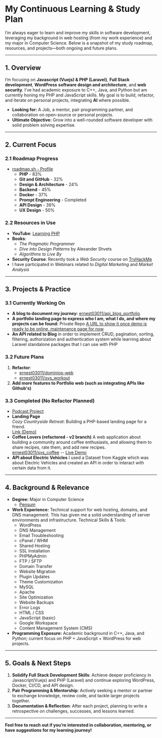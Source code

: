 # My Continuous Learning & Study Plan

I’m always eager to learn and improve my skills in software development, leveraging my background in web hosting (from my work experience) and my major in Computer Science. Below is a snapshot of my study roadmap, resources, and projects—both ongoing and future plans.

---

## 1. Overview

I’m focusing on **Javascript (Vuejs) & PHP (Laravel)**, **Full Stack development**, **WordPress** **software design and architecture**, and **web security**. I’ve had academic exposure to C++, Java, and Python but am currently honing my PHP and JavaScript skills. My goal is to build, refactor, and iterate on personal projects, integrating **AI** where possible.

- **Looking for:** A Job, a mentor, pair programming partner, and collaboration on open-source or personal projects.
- **Ultimate Objective:** Grow into a well-rounded software developer with solid problem solving expertise.

---

## 2. Current Focus

### 2.1 Roadmap Progress
- [roadmap.sh - Profile](https://roadmap.sh/u/ernest03011)
  - **PHP** - 83%  
  - **Git and GitHub** - 32%  
  - **Design & Architecture** - 24%  
  - **Backend** - 45%  
  - **Docker** - 37%
  - **Prompt Engineering** - Completed
  - **API Design** - 39%
  - **UX Design** - 50%

### 2.2 Resources in Use
- **YouTube**: [Learning PHP](https://www.youtube.com/playlist?list=PLr3d3QYzkw2xabQRUpcZ_IBk9W50M9pe-)
- **Books**:  
  - *The Pragmatic Programmer*  
  - *Dive into Design Patterns* by Alexander Shvets
  - *Algorithms to Live By* 
- **Security Course**: Recently took a *Web Security* course on [TryHackMe](https://tryhackme.com/)
- I have participated in Webinars related to *Digital Marketing* and *Market Analysis*

---

## 3. Projects & Practice

### 3.1 Currently Working On
- **A blog to document my journey:** [ernest03011/api_blog_portfolio](https://github.com/ernest03011/api_blog_portfolio)
- **A portfolio landing page to express who I am, what I do, and where my projects can be found:** Private Repo [A URL to show it once demo is ready to be online, maintenance page for now](https://manueldjs.online/)
- **An API related to Blog** in order to implement CRUD, pagination, sorting, filtering, authorization and authentication system while learning about Laravel standalone packages that I can use with PHP

 
### 3.2 Future Plans 
1. **Refactor**:  
   - [ernest03011/dominios-web](https://github.com/ernest03011/dominios-web)  
   - [ernest03011/sys_workout](https://github.com/ernest03011/sys_workout/tree/master)
2. **Add more features to Portfolio web (such as integrating APIs like Github's)**  

### 3.3 Completed (No Refactor Planned)
- [Podcast Project](https://pod.manueldjs.online/)
- **Landing Page**  
  *Cozy Countryside Retreat*: Building a PHP-based landing page for a friend.  
  [Link (Demo)](https://hc.manueldjs.online/)
- **Coffee Lovers (refactored - v2 branch)**
  A web application about building a community around coffee enthusiasts, and allowing them to
  share recipes, rate them, and add new recipes.  
 [ernest03011/sys_coffee](https://github.com/ernest03011/sys_coffee) -- [Live Demo](https://cafe.manueldjs.online/)
- **API about Electric Vehicles**
  I used a Dataset from Kaggle which was about Electric Vehicles and created an API in order to interact with certain data from it. 

---

## 4. Background & Relevance

- **Degree:** Major in Computer Science  
  - [Pensum](https://soft.uasd.edu.do/PensumGrado/?periodoV=999999&programa=P-INFO&plan=200820&nivel=GR)  
- **Work Experience:** Technical support for web hosting, domains, and DNS management. This has given me a solid understanding of server environments and infrastructure. Technical Skills & Tools:
    - WordPress
    - DNS Management
    - Email Troubleshooting
    - cPanel / WHM
    - Shared Hosting
    - SSL Installation
    - PHPMyAdmin
    - FTP / SFTP
    - Domain Transfer
    - Website Migration
    - Plugin Updates
    - Theme Customization
    - MySQL
    - Apache
    - Site Optimization
    - Website Backups
    - Error Logs
    - HTML / CSS
    - JavaScript (basic)
    - Google Workspace
    - Content Management System (CMS)    
- **Programming Exposure:** Academic background in C++, Java, and Python; current focus on PHP + JavaScript + WordPress for web projects.

---

## 5. Goals & Next Steps

1. **Solidify Full Stack Development Skills**: Achieve deeper proficiency in Javascript(Vuejs) and PHP (Laravel) and continue exploring WordPress, Docker, CI/CD, and API design.  
2. **Pair Programming & Mentorship**: Actively seeking a mentor or partner to exchange knowledge, review code, and tackle larger projects together.  
3. **Documentation & Reflection**: After each project, planning to write a retrospective on challenges, successes, and lessons learned.

---

**Feel free to reach out if you’re interested in collaboration, mentoring, or have suggestions for my learning journey!**  
